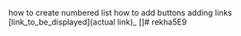 how to create numbered list
how to add buttons
adding links
[link_to_be_displayed](actual link)_
[]# rekha5E9
